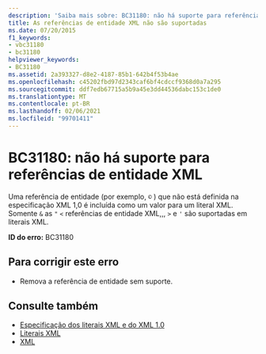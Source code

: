 ```yaml
---
description: 'Saiba mais sobre: BC31180: não há suporte para referências de entidade XML'
title: As referências de entidade XML não são suportadas
ms.date: 07/20/2015
f1_keywords:
- vbc31180
- bc31180
helpviewer_keywords:
- BC31180
ms.assetid: 2a393327-d8e2-4187-85b1-642b4f53b4ae
ms.openlocfilehash: c45202fbd97d2343caf6bf4cdccf9368d0a7a295
ms.sourcegitcommit: ddf7edb67715a5b9a45e3dd44536dabc153c1de0
ms.translationtype: MT
ms.contentlocale: pt-BR
ms.lasthandoff: 02/06/2021
ms.locfileid: "99701411"
---
```

# <a name="bc31180-xml-entity-references-are-not-supported"></a>BC31180: não há suporte para referências de entidade XML

Uma referência de entidade (por exemplo, `©` ) que não está definida na especificação XML 1,0 é incluída como um valor para um literal XML. Somente `&` as `"` `<` referências de entidade XML,,, `>` e `'` são suportadas em literais XML.

 **ID do erro:** BC31180

## <a name="to-correct-this-error"></a>Para corrigir este erro

- Remova a referência de entidade sem suporte.

## <a name="see-also"></a>Consulte também

- [Especificação dos literais XML e do XML 1.0](../../programming-guide/language-features/xml/xml-literals-and-the-xml-1-0-specification.md)
- [Literais XML](../xml-literals/index.md)
- [XML](../../programming-guide/language-features/xml/index.md)
